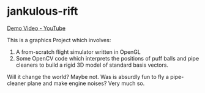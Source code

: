 # jankulous-rift

[Demo Video - YouTube](https://www.youtube.com/watch?v=CkQPBO49I04&feature=youtu.be)

This is a graphics Project which involves:
1) A from-scratch flight simulator written in OpenGL
2) Some OpenCV code which interprets the positions of puff balls and pipe cleaners to build a rigid 3D model of standard basis vectors.

Will it change the world?  Maybe not.
Was is absurdly fun to fly a pipe-cleaner plane and make engine noises?  Very much so.
